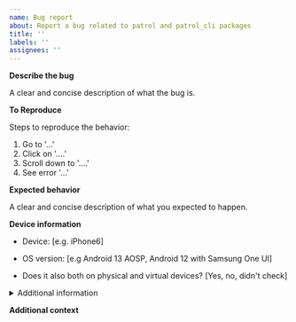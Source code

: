 ```yaml
---
name: Bug report
about: Report a bug related to patrol and patrol_cli packages
title: ''
labels: ''
assignees: ''
---
```


<!-- Thank you for your interest in Patrol! Please follow this template to make sure all the important details about your problem are included -->

**Describe the bug**

A clear and concise description of what the bug is.

**To Reproduce**

Steps to reproduce the behavior:

1. Go to '...'
2. Click on '....'
3. Scroll down to '....'
4. See error '...'

  <!-- Describe the current (wrong) behavior in detail -->

**Expected behavior**

A clear and concise description of what you expected to happen.

**Device information**

- Device: [e.g. iPhone6]
- OS version: [e.g Android 13 AOSP, Android 12 with Samsung One UI]
- Does it also both on physical and virtual devices? [Yes, no, didn't check]

  <!-- Please include as much detail as possible -->

<details>
<summary>Additional information</summary>

<!-- Please paste output of `flutter --version` below -->

<!-- Please paste version of Patrol in pubspec.yaml -->

<!-- If using Patrol CLI, please paste output of `patrol --version` below -->

</details>

**Additional context**

<!-- If applicable, add any other context about the problem here. Otherwise, remove this section -->
